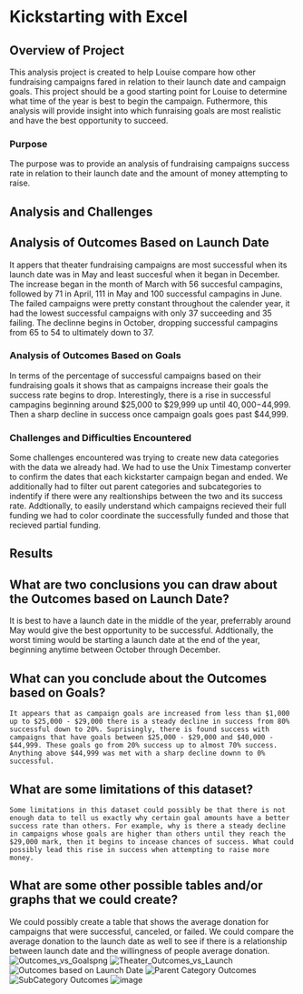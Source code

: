 # Kickstarting with Excel

## Overview of Project
This analysis project is created to help Louise compare how other fundraising campaigns fared in relation to their launch date and campaign goals. This project should be a good starting point for Louise to determine what time of the year is best to begin the campaign. Futhermore, this analysis will provide insight into which funraising goals are most realistic and have the best opportunity to succeed. 
### Purpose
The purpose was to provide an analysis of fundraising campaigns success rate in relation to their launch date and the amount of money attempting to raise. 
## Analysis and Challenges
## Analysis of Outcomes Based on Launch Date
It appers that theater fundraising campaigns are most successful when its launch date was in May and least succesful when it began in December. The increase began in the month of March with 56 succesful campagins, followed by 71 in April, 111 in May and 100 successful campagins in June. The failed campaigns were pretty constant throughout the calender year, it had the lowest successful campaigns with only 37 succeeding and 35 failing. The declinne begins in October, dropping successful campagins from 65 to 54 to ultimately down to 37. 

### Analysis of Outcomes Based on Goals
In terms of the percentage of successful campaigns based on their fundraising goals it shows that as campaigns increase their goals the success rate begins to drop. Interestingly, there is a rise in successful campagins beginning around $25,000 to $29,999 up until $40,000-$44,999. Then a sharp decline in success once campaign goals goes past $44,999.
### Challenges and Difficulties Encountered
Some challenges encountered was trying to create new data categories with the data we already had. We had to use the Unix Timestamp converter to confirm the dates that each kickstarter campaign began and ended. We additionally had to filter out parent categories and subcategories to indentify if there were any realtionships between the two and its success rate. Addtionally, to easily understand which campaigns recieved their full funding we had to color coordinate the successfully funded and those that recieved partial funding. 

## Results

## What are two conclusions you can draw about the Outcomes based on Launch Date?
It is best to have a launch date in the middle of the year, preferrably around May would give the best opportunity to be successful.
Addtionally, the worst timing would be starting a launch date at the end of the year, beginning anytime between October through December. 

 ## What can you conclude about the Outcomes based on Goals?
    It appears that as campaign goals are increased from less than $1,000 up to $25,000 - $29,000 there is a steady decline in success from 80% successful down to 20%. Suprisingly, there is found success with campaigns that have goals between $25,000 - $29,000 and $40,000 - $44,999. These goals go from 20% success up to almost 70% success. Anything above $44,999 was met with a sharp decline downn to 0% successful. 
## What are some limitations of this dataset?
    Some limitations in this dataset could possibly be that there is not enough data to tell us exactly why certain goal amounts have a better success rate than others. For example, why is there a steady decline in campaigns whose goals are higher than others until they reach the $29,000 mark, then it begins to incease chances of success. What could possibly lead this rise in success when attempting to raise more money. 

## What are some other possible tables and/or graphs that we could create?
We could possibly create a table that shows the average donation for campaigns that were successful, canceled, or failed. We could compare the average donation to the launch date as well to see if there is a relationship between launch date and the willingness of people average donation. 
![Outcomes_vs_Goalspng](https://user-images.githubusercontent.com/117120227/202250680-38974c58-f186-42c7-a0bc-63f193606df4.png)
![Theater_Outcomes_vs_Launch](https://user-images.githubusercontent.com/117120227/202250697-16563bac-eef6-4472-adc0-07d252137f9a.png)
![Outcomes based on Launch Date](https://user-images.githubusercontent.com/117120227/201197381-e0a78754-800d-4c7a-8c13-88fe973b4b8a.png)
![Parent Category Outcomes ](https://user-images.githubusercontent.com/117120227/201197406-88a7d9a7-2cd5-493f-81b0-f9250787714d.png)
![SubCategory Outcomes](https://user-images.githubusercontent.com/117120227/201197435-ef8e87d8-b5ed-4183-9fe8-6fe37ee81c84.png)
![image](https://user-images.githubusercontent.com/117120227/201201498-72a9053e-1b8f-493a-8724-5b4cc11be671.png)

